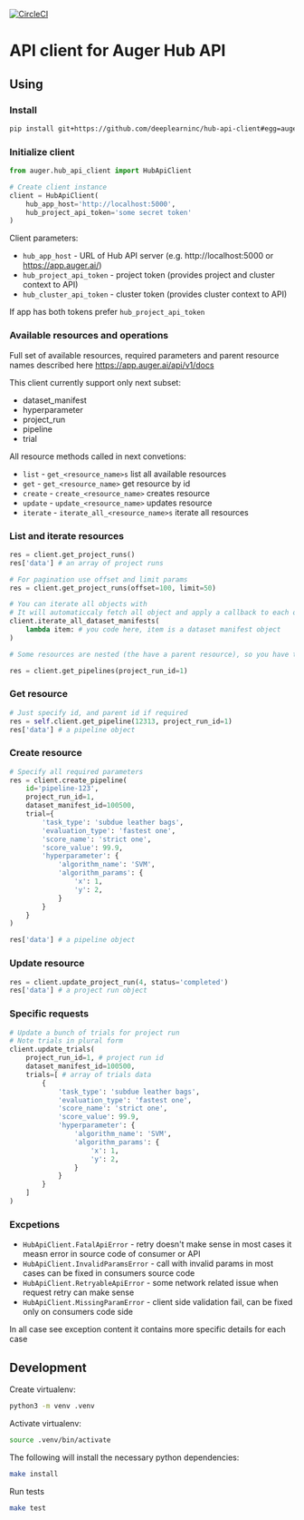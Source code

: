[![CircleCI](https://circleci.com/gh/deeplearninc/hub-api-client.svg?style=shield&circle-token=324fac7562a1de7fe4c3e860628e690ef1094d7e)](https://circleci.com/gh/deeplearninc/hub-api-client)

# API client for Auger Hub API

## Using

### Install

```sh
pip install git+https://github.com/deeplearninc/hub-api-client#egg=auger-hub-api-client
```
### Initialize client

```python
from auger.hub_api_client import HubApiClient

# Create client instance
client = HubApiClient(
    hub_app_host='http://localhost:5000',
    hub_project_api_token='some secret token'
)
```

Client parameters:

* `hub_app_host` - URL of Hub API server (e.g. http://localhost:5000 or https://app.auger.ai/)
* `hub_project_api_token` - project token (provides project and cluster context to API)
* `hub_cluster_api_token` - cluster token (provides cluster context to API)

If app has both tokens prefer `hub_project_api_token`

### Available resources and operations

Full set of available resources, required parameters and parent resource names described here https://app.auger.ai/api/v1/docs

This client currently support only next subset:

* dataset_manifest
* hyperparameter
* project_run
* pipeline
* trial

All resource methods called in next convetions:

* `list` - `get_<resource_name>s` list all available resources
* `get` - `get_<resource_name>` get resource by id
* `create` - `create_<resource_name>` creates resource
* `update` - `update_<resource_name>` updates resource
* `iterate` - `iterate_all_<resource_name>s` iterate all resources

### List and iterate resources

```python
res = client.get_project_runs()
res['data'] # an array of project runs

# For pagination use offset and limit params
res = client.get_project_runs(offset=100, limit=50)

# You can iterate all objects with
# It will automaticcaly fetch all object and apply a callback to each of them
client.iterate_all_dataset_manifests(
    lambda item: # you code here, item is a dataset manifest object
)

# Some resources are nested (the have a parent resource), so you have to specify the parent id parameter

res = client.get_pipelines(project_run_id=1)
```

### Get resource

```python
# Just specify id, and parent id if required
res = self.client.get_pipeline(12313, project_run_id=1)
res['data'] # a pipeline object 
```

### Create resource

```python
# Specify all required parameters
res = client.create_pipeline(
    id='pipeline-123',
    project_run_id=1,
    dataset_manifest_id=100500,
    trial={
        'task_type': 'subdue leather bags',
        'evaluation_type': 'fastest one',
        'score_name': 'strict one',
        'score_value': 99.9,
        'hyperparameter': {
            'algorithm_name': 'SVM',
            'algorithm_params': {
                'x': 1,
                'y': 2,
            }
        }
    }
)

res['data'] # a pipeline object 
```

### Update resource

```python
res = client.update_project_run(4, status='completed')
res['data'] # a project run object
```

### Specific requests

```python
# Update a bunch of trials for project run
# Note trials in plural form
client.update_trials(
    project_run_id=1, # project run id
    dataset_manifest_id=100500,
    trials=[ # array of trials data
        {
            'task_type': 'subdue leather bags',
            'evaluation_type': 'fastest one',
            'score_name': 'strict one',
            'score_value': 99.9,
            'hyperparameter': {
                'algorithm_name': 'SVM',
                'algorithm_params': {
                    'x': 1,
                    'y': 2,
                }
            }
        }
    ]
)
```
### Excpetions

* `HubApiClient.FatalApiError` - retry doesn't make sense in most cases it measn error in source code of consumer or API
* `HubApiClient.InvalidParamsError` - call with invalid params in most cases can be fixed in consumers source code
* `HubApiClient.RetryableApiError` - some network related issue when request retry can make sense
* `HubApiClient.MissingParamError` - client side validation fail, can be fixed only on consumers code side

In all case see exception content it contains more specific details for each case

## Development

Create virtualenv:
```sh
python3 -m venv .venv
```

Activate virtualenv:
```sh
source .venv/bin/activate
```

The following will install the necessary python dependencies:

```bash
make install
```

Run tests

```bash
make test
```
